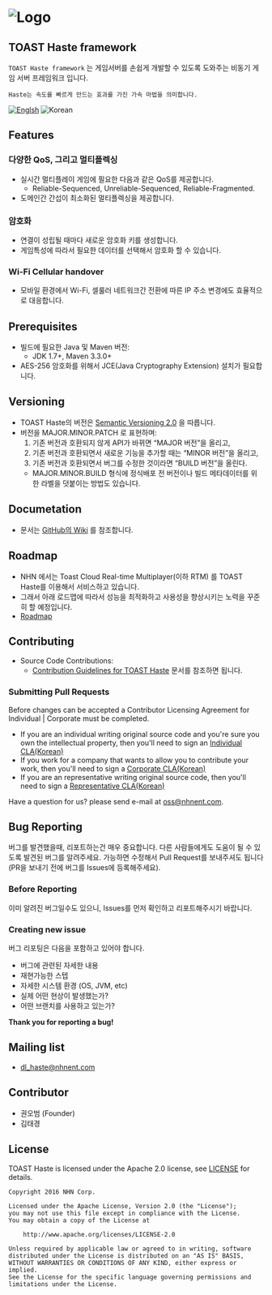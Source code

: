![Logo](https://cloud.githubusercontent.com/assets/4951898/21089491/ccdd9672-c07b-11e6-81c2-466374640a25.png)
===============

## TOAST Haste framework
`TOAST Haste framework` 는 게임서버를 손쉽게 개발할 수 있도록 도와주는 비동기 게임 서버 프레임워크 입니다.

`Haste는 속도를 빠르게 만드는 효과를 가진 가속 마법을 의미합니다.`

[![Englsh](https://img.shields.io/badge/Language-English-red.svg)](README.md)
![Korean](https://img.shields.io/badge/Language-Korean-lightgrey.svg)

## Features
### 다양한 QoS, 그리고 멀티플렉싱
- 실시간 멀티플레이 게임에 필요한 다음과 같은 QoS를 제공합니다.
    - Reliable-Sequenced, Unreliable-Sequenced, Reliable-Fragmented.
- 도메인간 간섭이 최소화된 멀티플렉싱을 제공합니다.

### 암호화
- 연결이 성립될 때마다 새로운 암호화 키를 생성합니다.
- 게임특성에 따라서 필요한 데이터를 선택해서 암호화 할 수 있습니다.

### Wi-Fi Cellular handover
- 모바일 환경에서 Wi-Fi, 셀룰러 네트워크간 전환에 따른 IP 주소 변경에도 효율적으로 대응합니다.

## Prerequisites
- 빌드에 필요한 Java 및 Maven 버전:
    - JDK 1.7+, Maven 3.3.0+
- AES-256 암호화를 위해서 JCE(Java Cryptography Extension) 설치가 필요합니다.

## Versioning
- TOAST Haste의 버전은 [Semantic Versioning 2.0](http://semver.org/) 을 따릅니다.
- 버전을 MAJOR.MINOR.PATCH 로 표현하며:
    1. 기존 버전과 호환되지 않게 API가 바뀌면 “MAJOR 버전”을 올리고,
    2. 기존 버전과 호환되면서 새로운 기능을 추가할 때는 “MINOR 버전”을 올리고,
    3. 기존 버전과 호환되면서 버그를 수정한 것이라면 “BUILD 버전”을 올린다.
    - MAJOR.MINOR.BUILD 형식에 정식배포 전 버전이나 빌드 메타데이터를 위한 라벨을 덧붙이는 방법도 있습니다.

## Documetation
- 문서는 [GitHub의 Wiki](https://github.com/nhnent/toast-haste.framework/wiki) 를 참조합니다.

## Roadmap
- NHN 에서는 Toast Cloud Real-time Multiplayer(이하 RTM) 를 TOAST Haste를 이용해서 서비스하고 있습니다.
- 그래서 아래 로드맵에 따라서 성능을 최적화하고 사용성을 향상시키는 노력을 꾸준히 할 예정입니다. 
- [Roadmap](https://github.com/nhnent/toast-haste.framework/wiki/Roadmap)

## Contributing
- Source Code Contributions:
    - [Contribution Guidelines for TOAST Haste](./CONTRIBUTING.md) 문서를 참조하면 됩니다.

### Submitting Pull Requests
Before changes can be accepted a Contributor Licensing Agreement for Individual | Corporate must be completed.

- If you are an individual writing original source code and you're sure you own the intellectual property, then you'll need to sign an [Individual CLA(Korean)](https://docs.google.com/forms/d/e/1FAIpQLSekugNvCBPl7N2M5ONqHG4Lw1fqjfHzw1Lq-Zzm509LlKH7uA/viewform)
- If you work for a company that wants to allow you to contribute your work, then you'll need to sign a [Corporate CLA(Korean)](https://docs.google.com/forms/d/e/1FAIpQLScEnxqarG8t8DVbsXaXQTSrXpxvhKyrlJi-EjUOiDrlxcC0Zg/viewform)
- If you are an representative writing original source code, then you'll need to sign a [Representative CLA(Korean)](https://docs.google.com/forms/d/14S9lgd_DxsUhKNyMtatefPusuUSOiIdBYCAWrZygogU/viewform?edit_requested=true)

Have a question for us? please send e-mail at [oss@nhnent.com](oss@nhnent.com).

## Bug Reporting
버그를 발견했을때, 리포트하는건 매우 중요합니다. 다른 사람들에게도 도움이 될 수 있도록 발견된 버그를 알려주세요. 
가능하면 수정해서 Pull Request를 보내주셔도 됩니다(PR을 보내기 전에 버그를 Issues에 등록해주세요).

### Before Reporting
이미 알려진 버그일수도 있으니, Issues를 먼저 확인하고 리포트해주시기 바랍니다.
 
### Creating new issue
버그 리포팅은 다음을 포함하고 있어야 합니다.

- 버그에 관련된 자세한 내용
- 재현가능한 스텝
- 자세한 시스템 환경 (OS, JVM, etc)
- 실제 어떤 현상이 발생했는가?
- 어떤 브랜치를 사용하고 있는가?
    
**Thank you for reporting a bug!**

## Mailing list
- dl_haste@nhnent.com

## Contributor
- 권오범 (Founder)
- 김태경

## License
TOAST Haste is licensed under the Apache 2.0 license, see [LICENSE](LICENSE.txt) for details.
```
Copyright 2016 NHN Corp.

Licensed under the Apache License, Version 2.0 (the "License");
you may not use this file except in compliance with the License.
You may obtain a copy of the License at

    http://www.apache.org/licenses/LICENSE-2.0

Unless required by applicable law or agreed to in writing, software
distributed under the License is distributed on an "AS IS" BASIS,
WITHOUT WARRANTIES OR CONDITIONS OF ANY KIND, either express or implied.
See the License for the specific language governing permissions and
limitations under the License.

```

